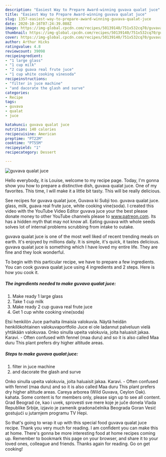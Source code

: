 ```yaml
---
description: "Easiest Way to Prepare Award-winning guvava qualat juce"
title: "Easiest Way to Prepare Award-winning guvava qualat juce"
slug: 1357-easiest-way-to-prepare-award-winning-guvava-qualat-juce
date: 2020-10-16T07:24:39.088Z
image: https://img-global.cpcdn.com/recipes/50139140/751x532cq70/guvava-qualat-juce-recipe-main-photo.jpg
thumbnail: https://img-global.cpcdn.com/recipes/50139140/751x532cq70/guvava-qualat-juce-recipe-main-photo.jpg
cover: https://img-global.cpcdn.com/recipes/50139140/751x532cq70/guvava-qualat-juce-recipe-main-photo.jpg
author: Arthur Hicks
ratingvalue: 4.8
reviewcount: 39098
recipeingredient:
- "1 large glass"
- "1 cup milk"
- "2 cup guava real frute juce"
- "1 cup white cooking vinesoda"
recipeinstructions:
- "filter in juce machine"
- "and dacorate the glash and surve"
categories:
- Recipe
tags:
- guvava
- qualat
- juce

katakunci: guvava qualat juce 
nutrition: 140 calories
recipecuisine: American
preptime: "PT22M"
cooktime: "PT55M"
recipeyield: "1"
recipecategory: Dessert

---
```



![guvava qualat juce](https://img-global.cpcdn.com/recipes/50139140/751x532cq70/guvava-qualat-juce-recipe-main-photo.jpg)

Hello everybody, it is Louise, welcome to my recipe page. Today, I'm gonna show you how to prepare a distinctive dish, guvava qualat juce. One of my favorites. This time, I will make it a little bit tasty. This will be really delicious.

See recipes for guvava qualat juce, Guvava ki Subji too. guvava qualat juce. glass, milk, guava real frute juce, white cooking vine(soda). I created this video with the YouTube Video Editor guvava juce your the best please donate money to other YouTube channels please to www.patreon.com. Its has a hidden myth that may not know all. Eating guvava with whole seeds solves lot of internal problems scrubbing from intake to outake.

guvava qualat juce is one of the most well liked of recent trending meals on earth. It's enjoyed by millions daily. It is simple, it's quick, it tastes delicious. guvava qualat juce is something which I have loved my entire life. They are fine and they look wonderful.


To begin with this particular recipe, we have to prepare a few ingredients. You can cook guvava qualat juce using 4 ingredients and 2 steps. Here is how you cook it.

<!--inarticleads1-->

##### The ingredients needed to make guvava qualat juce:

1. Make ready 1 large glass
1. Take 1 cup milk
1. Make ready 2 cup guava real frute juce
1. Get 1 cup white cooking vine(soda)


Etsi henkilön Juce parhaita ilmaisia valokuvia. Näytä heidän henkilökohtainen valokuvaportfolio Juce ei ole ladannut palveluun vielä yhtäkään valokuvaa. Onko sinulla upeita valokuvia, joita haluaisit jakaa. Karavi. - Often confused with fennel (maa duru) and so it is also called Maa duru This plant prefers dry higher altitude areas. 

<!--inarticleads2-->

##### Steps to make guvava qualat juce:

1. filter in juce machine
1. and dacorate the glash and surve


Onko sinulla upeita valokuvia, joita haluaisit jakaa. Karavi. - Often confused with fennel (maa duru) and so it is also called Maa duru This plant prefers dry higher altitude areas. Careya arborea (Wild Guvava, Ceylon Oak). kahata. Some content is for members only, please sign up to see all content. Grad Beograd će, kao i uvek, sprovesti sve mere koje je juče donela Vlada Republike Srbije, izjavio je zamenik gradonačelnika Beograda Goran Vesić gostujući u jutarnjem programu TV Hepi. 

So that's going to wrap it up with this special food guvava qualat juce recipe. Thank you very much for reading. I am confident you can make this at home. There's gonna be more interesting food at home recipes coming up. Remember to bookmark this page on your browser, and share it to your loved ones, colleague and friends. Thanks again for reading. Go on get cooking!
